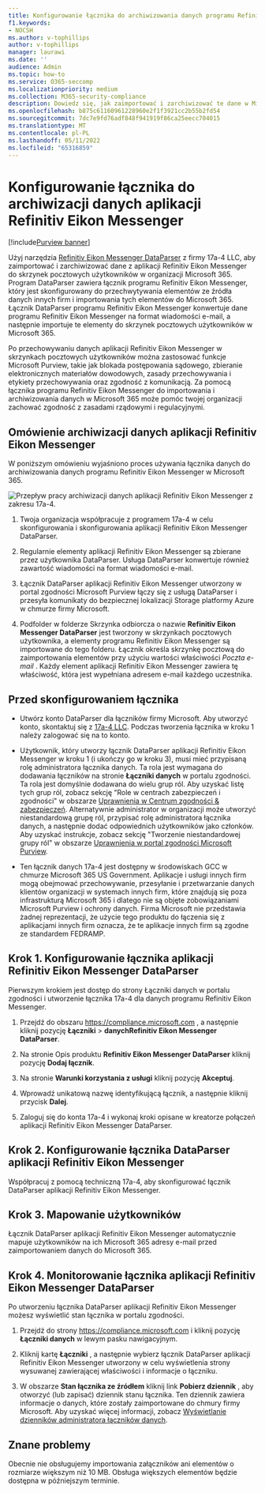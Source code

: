 ```yaml
---
title: Konfigurowanie łącznika do archiwizowania danych programu Refinitiv Eikon Messenger w Microsoft 365
f1.keywords:
- NOCSH
ms.author: v-tophillips
author: v-tophillips
manager: laurawi
ms.date: ''
audience: Admin
ms.topic: how-to
ms.service: O365-seccomp
ms.localizationpriority: medium
ms.collection: M365-security-compliance
description: Dowiedz się, jak zaimportować i zarchiwizować te dane w Microsoft 365 za pomocą łącznika 17a-4 programu Refinitiv Eikon Messenger DataParser.
ms.openlocfilehash: b875c61160961228960e2f1f3921cc2b55b2fd54
ms.sourcegitcommit: 7dc7e9fd76adf848f941919f86ca25eecc704015
ms.translationtype: MT
ms.contentlocale: pl-PL
ms.lasthandoff: 05/11/2022
ms.locfileid: "65316859"
---
```

# <a name="set-up-a-connector-to-archive-refinitiv-eikon-messenger-data"></a>Konfigurowanie łącznika do archiwizacji danych aplikacji Refinitiv Eikon Messenger

[!include[Purview banner](../includes/purview-rebrand-banner.md)]

Użyj narzędzia [Refinitiv Eikon Messenger DataParser](https://www.17a-4.com/refinitiv-messenger-dataparser/) z firmy 17a-4 LLC, aby zaimportować i zarchiwizować dane z aplikacji Refinitiv Eikon Messenger do skrzynek pocztowych użytkowników w organizacji Microsoft 365. Program DataParser zawiera łącznik programu Refinitiv Eikon Messenger, który jest skonfigurowany do przechwytywania elementów ze źródła danych innych firm i importowania tych elementów do Microsoft 365. Łącznik DataParser programu Refinitiv Eikon Messenger konwertuje dane programu Refinitiv Eikon Messenger na format wiadomości e-mail, a następnie importuje te elementy do skrzynek pocztowych użytkowników w Microsoft 365.

Po przechowywaniu danych aplikacji Refinitiv Eikon Messenger w skrzynkach pocztowych użytkowników można zastosować funkcje Microsoft Purview, takie jak blokada postępowania sądowego, zbieranie elektronicznych materiałów dowodowych, zasady przechowywania i etykiety przechowywania oraz zgodność z komunikacją. Za pomocą łącznika programu Refinitiv Eikon Messenger do importowania i archiwizowania danych w Microsoft 365 może pomóc twojej organizacji zachować zgodność z zasadami rządowymi i regulacyjnymi.

## <a name="overview-of-archiving-refinitiv-eikon-messenger-data"></a>Omówienie archiwizacji danych aplikacji Refinitiv Eikon Messenger

W poniższym omówieniu wyjaśniono proces używania łącznika danych do archiwizowania danych programu Refinitiv Eikon Messenger w Microsoft 365.

![Przepływ pracy archiwizacji danych aplikacji Refinitiv Eikon Messenger z zakresu 17a-4.](../media/RefinitivMessengerDataParserConnectorWorkflow.png)

1. Twoja organizacja współpracuje z programem 17a-4 w celu skonfigurowania i skonfigurowania aplikacji Refinitiv Eikon Messenger DataParser.

2. Regularnie elementy aplikacji Refinitiv Eikon Messenger są zbierane przez użytkownika DataParser. Usługa DataParser konwertuje również zawartość wiadomości na format wiadomości e-mail.

3. Łącznik DataParser aplikacji Refinitiv Eikon Messenger utworzony w portal zgodności Microsoft Purview łączy się z usługą DataParser i przesyła komunikaty do bezpiecznej lokalizacji Storage platformy Azure w chmurze firmy Microsoft.

4. Podfolder w folderze Skrzynka odbiorcza o nazwie **Refinitiv Eikon Messenger DataParser** jest tworzony w skrzynkach pocztowych użytkownika, a elementy programu Refinitiv Eikon Messenger są importowane do tego folderu. Łącznik określa skrzynkę pocztową do zaimportowania elementów przy użyciu wartości właściwości *Poczta e-mail* . Każdy element aplikacji Refinitiv Eikon Messenger zawiera tę właściwość, która jest wypełniana adresem e-mail każdego uczestnika.

## <a name="before-you-set-up-a-connector"></a>Przed skonfigurowaniem łącznika

- Utwórz konto DataParser dla łączników firmy Microsoft. Aby utworzyć konto, skontaktuj się z [17a-4 LLC](https://www.17a-4.com/contact/). Podczas tworzenia łącznika w kroku 1 należy zalogować się na to konto.

- Użytkownik, który utworzy łącznik DataParser aplikacji Refinitiv Eikon Messenger w kroku 1 (i ukończy go w kroku 3), musi mieć przypisaną rolę administratora łącznika danych. Ta rola jest wymagana do dodawania łączników na stronie **Łączniki danych** w portalu zgodności. Ta rola jest domyślnie dodawana do wielu grup ról. Aby uzyskać listę tych grup ról, zobacz sekcję "Role w centrach zabezpieczeń i zgodności" w obszarze [Uprawnienia w Centrum zgodności & zabezpieczeń](../security/office-365-security/permissions-in-the-security-and-compliance-center.md#roles-in-the-security--compliance-center). Alternatywnie administrator w organizacji może utworzyć niestandardową grupę ról, przypisać rolę administratora łącznika danych, a następnie dodać odpowiednich użytkowników jako członków. Aby uzyskać instrukcje, zobacz sekcję "Tworzenie niestandardowej grupy ról" w obszarze [Uprawnienia w portal zgodności Microsoft Purview](microsoft-365-compliance-center-permissions.md#create-a-custom-role-group).

- Ten łącznik danych 17a-4 jest dostępny w środowiskach GCC w chmurze Microsoft 365 US Government. Aplikacje i usługi innych firm mogą obejmować przechowywanie, przesyłanie i przetwarzanie danych klientów organizacji w systemach innych firm, które znajdują się poza infrastrukturą Microsoft 365 i dlatego nie są objęte zobowiązaniami Microsoft Purview i ochrony danych. Firma Microsoft nie przedstawia żadnej reprezentacji, że użycie tego produktu do łączenia się z aplikacjami innych firm oznacza, że te aplikacje innych firm są zgodne ze standardem FEDRAMP.

## <a name="step-1-set-up-a-refinitiv-eikon-messenger-dataparser-connector"></a>Krok 1. Konfigurowanie łącznika aplikacji Refinitiv Eikon Messenger DataParser

Pierwszym krokiem jest dostęp do strony Łączniki danych w portalu zgodności i utworzenie łącznika 17a-4 dla danych programu Refinitiv Eikon Messenger.

1. Przejdź do obszaru <https://compliance.microsoft.com> , a następnie kliknij pozycję **Łączniki** >  **danychRefinitiv Eikon Messenger DataParser**.

2. Na stronie Opis produktu **Refinitiv Eikon Messenger DataParser** kliknij pozycję **Dodaj łącznik**.

3. Na stronie **Warunki korzystania z usługi** kliknij pozycję **Akceptuj**.

4. Wprowadź unikatową nazwę identyfikującą łącznik, a następnie kliknij przycisk **Dalej**.

5. Zaloguj się do konta 17a-4 i wykonaj kroki opisane w kreatorze połączeń aplikacji Refinitiv Eikon Messenger DataParser.

## <a name="step-2-configure-the-refinitiv-eikon-messenger-dataparser-connector"></a>Krok 2. Konfigurowanie łącznika DataParser aplikacji Refinitiv Eikon Messenger

Współpracuj z pomocą techniczną 17a-4, aby skonfigurować łącznik DataParser aplikacji Refinitiv Eikon Messenger.

## <a name="step-3-map-users"></a>Krok 3. Mapowanie użytkowników

Łącznik DataParser aplikacji Refinitiv Eikon Messenger automatycznie mapuje użytkowników na ich Microsoft 365 adresy e-mail przed zaimportowaniem danych do Microsoft 365.

## <a name="step-4-monitor-the-refinitiv-eikon-messenger-dataparser-connector"></a>Krok 4. Monitorowanie łącznika aplikacji Refinitiv Eikon Messenger DataParser

Po utworzeniu łącznika DataParser aplikacji Refinitiv Eikon Messenger możesz wyświetlić stan łącznika w portalu zgodności.

1. Przejdź do strony <https://compliance.microsoft.com> i kliknij pozycję **Łączniki danych** w lewym pasku nawigacyjnym.

2. Kliknij kartę **Łączniki** , a następnie wybierz łącznik DataParser aplikacji Refinitiv Eikon Messenger utworzony w celu wyświetlenia strony wysuwanej zawierającej właściwości i informacje o łączniku.

3. W obszarze **Stan łącznika ze źródłem** kliknij link **Pobierz dziennik** , aby otworzyć (lub zapisać) dziennik stanu łącznika. Ten dziennik zawiera informacje o danych, które zostały zaimportowane do chmury firmy Microsoft. Aby uzyskać więcej informacji, zobacz [Wyświetlanie dzienników administratora łączników danych](data-connector-admin-logs.md).

## <a name="known-issues"></a>Znane problemy

Obecnie nie obsługujemy importowania załączników ani elementów o rozmiarze większym niż 10 MB. Obsługa większych elementów będzie dostępna w późniejszym terminie.
